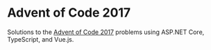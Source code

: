 Advent of Code 2017
===================

Solutions to the [Advent of Code 2017](http://adventofcode.com/2017) problems using ASP.NET Core, TypeScript, and Vue.js.